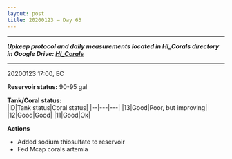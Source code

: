 ```yaml
---
layout: post
title: 20200123 – Day 63
---
```


---
***Upkeep protocol and daily measurements located in HI_Corals directory in Google Drive: [HI_Corals](https://drive.google.com/drive/u/1/folders/1Dxil5Lj1ynvuIuGDWx9_AyqkdplIcCZQ)***

---
20200123 17:00, EC

**Reservoir status:** 90-95 gal

**Tank/Coral status:**  
|ID|Tank status|Coral status|
|--|---|---|
|13|Good|Poor, but improving|
|12|Good|Good|
|11|Good|Ok|

**Actions**  
- Added sodium thiosulfate to reservoir
- Fed Mcap corals artemia
